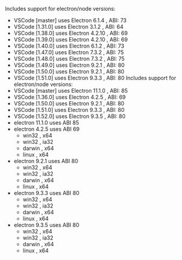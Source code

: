 Includes support for electron/node versions:
* VSCode [master] uses Electron 6.1.4 , ABI: 73
* VSCode [1.31.0] uses Electron 3.1.2 , ABI: 64
* VSCode [1.38.0] uses Electron 4.2.10 , ABI: 69
* VSCode [1.39.0] uses Electron 4.2.10 , ABI: 69
* VSCode [1.40.0] uses Electron 6.1.2 , ABI: 73
* VSCode [1.47.0] uses Electron 7.3.2 , ABI: 75
* VSCode [1.48.0] uses Electron 7.3.2 , ABI: 75
* VSCode [1.49.0] uses Electron 9.2.1 , ABI: 80
* VSCode [1.50.0] uses Electron 9.2.1 , ABI: 80
* VSCode [1.51.0] uses Electron 9.3.3 , ABI: 80
Includes support for electron/node versions:
* VSCode [master] uses Electron 11.1.0 , ABI: 85
* VSCode [1.36.0] uses Electron 4.2.5 , ABI: 69
* VSCode [1.50.0] uses Electron 9.2.1 , ABI: 80
* VSCode [1.51.0] uses Electron 9.3.3 , ABI: 80
* VSCode [1.52.0] uses Electron 9.3.5 , ABI: 80
* electron 11.1.0 uses ABI 85
* electron 4.2.5 uses ABI 69
   - win32   , x64  
   - win32   , ia32 
   - darwin  , x64  
   - linux   , x64  
* electron 9.2.1 uses ABI 80
   - win32   , x64  
   - win32   , ia32 
   - darwin  , x64  
   - linux   , x64  
* electron 9.3.3 uses ABI 80
   - win32   , x64  
   - win32   , ia32 
   - darwin  , x64  
   - linux   , x64  
* electron 9.3.5 uses ABI 80
   - win32   , x64  
   - win32   , ia32 
   - darwin  , x64  
   - linux   , x64  
